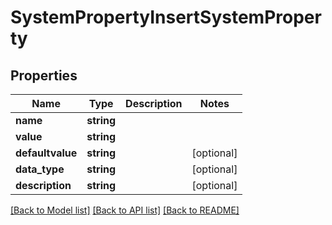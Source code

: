 # SystemPropertyInsertSystemProperty

## Properties
Name | Type | Description | Notes
------------ | ------------- | ------------- | -------------
**name** | **string** |  | 
**value** | **string** |  | 
**defaultvalue** | **string** |  | [optional] 
**data_type** | **string** |  | [optional] 
**description** | **string** |  | [optional] 

[[Back to Model list]](../README.md#documentation-for-models) [[Back to API list]](../README.md#documentation-for-api-endpoints) [[Back to README]](../README.md)



